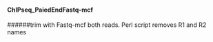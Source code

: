 
#### ChIPseq_PaiedEndFastq-mcf
######trim with Fastq-mcf both reads. Perl script removes R1 and R2 names
